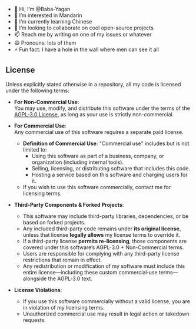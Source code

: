 - 👋 Hi, I’m @Baba-Yagan  
- 👀 I’m interested in Mandarin  
- 🌱 I’m currently learning Chinese  
- 💞️ I’m looking to collaborate on cool open-source projects  
- 📫 Reach me by writing on one of my issues or whatever  
- 😄 Pronouns: lots of them  
- ⚡ Fun fact: I have a hole in the wall where men can see it all  

## License  

Unless explicitly stated otherwise in a repository, all my code is licensed under the following terms:  

- **For Non-Commercial Use**:  
  You may use, modify, and distribute this software under the terms of the [AGPL-3.0 License](https://www.gnu.org/licenses/agpl-3.0.html), as long as your use is strictly non-commercial.  

- **For Commercial Use**:  
  Any commercial use of this software requires a separate paid license.  
  - **Definition of Commercial Use**: "Commercial use" includes but is not limited to:  
    - Using this software as part of a business, company, or organization (including internal tools).  
    - Selling, licensing, or distributing software that includes this code.  
    - Hosting a service based on this software and charging users for it.  
  - If you wish to use this software commercially, contact me for licensing terms.  

- **Third-Party Components & Forked Projects**:  
  - This software may include third-party libraries, dependencies, or be based on forked projects.  
  - Any included third-party code remains under **its original license**, unless that license **legally allows** my license terms to override it.  
  - If a third-party license **permits re-licensing**, those components are covered under this software’s AGPL-3.0 + Non-Commercial terms.  
  - Users are responsible for complying with any third-party license restrictions that remain in effect.
  - Any redistribution or modification of my software must include this entire license—including these custom commercial‑use terms—alongside the AGPL‑3.0 text.
  
- **License Violations**:  
  - If you use this software commercially without a valid license, you are in violation of my licensing terms.  
  - Unauthorized commercial use may result in legal action or takedown requests.  
